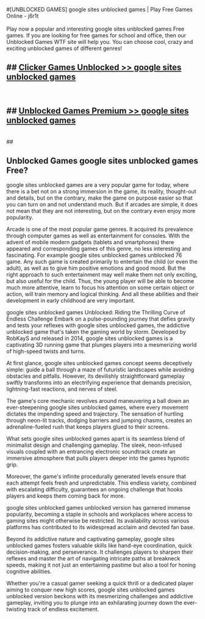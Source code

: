 #[UNBLOCKED GAMES] google sites unblocked games | Play Free Games Online - j6r1t <br>
<br>
Play now a popular and interesting google sites unblocked games Free games. If you are looking for free games for school and office, then our Unblocked Games WTF site will help you. You can choose cool, crazy and exciting unblocked games of different genres!


## ##  [Clicker Games Unblocked >> google sites unblocked games](http://freeplayer.one?title=google_sites_unblocked_games&ref=22)
  <br>

##  ## [Unblocked Games Premium >> google sites unblocked games](http://freeplayer.one?title=google_sites_unblocked_games&ref=22)
  <br>
  ##



## Unblocked Games google sites unblocked games Free?

google sites unblocked games are a very popular game for today, where there is a bet not on a strong immersion in the game, its reality, thought-out and details, but on the contrary, make the game on purpose easier so that you can turn on and not understand much. But if arcades are simple, it does not mean that they are not interesting, but on the contrary even enjoy more popularity.

Arcade is one of the most popular game genres. It acquired its prevalence through computer games as well as entertainment for consoles. With the advent of mobile modern gadgets (tablets and smartphones) there appeared and corresponding games of this genre, no less interesting and fascinating. For example google sites unblocked games unblocked 76 game. Any such game is created primarily to entertain the child (or even the adult), as well as to give him positive emotions and good mood. But the right approach to such entertainment may well make them not only exciting, but also useful for the child. Thus, the young player will be able to become much more attentive, learn to focus his attention on some certain object or action, will train memory and logical thinking. And all these abilities and their development in early childhood are very important.

google sites unblocked games Unblocked: Riding the Thrilling Curve of Endless Challenge
Embark on a pulse-pounding journey that defies gravity and tests your reflexes with google sites unblocked games, the addictive unblocked game that's taken the gaming world by storm. Developed by RobKayS and released in 2014, google sites unblocked games is a captivating 3D running game that plunges players into a mesmerizing world of high-speed twists and turns.

At first glance, google sites unblocked games concept seems deceptively simple: guide a ball through a maze of futuristic landscapes while avoiding obstacles and pitfalls. However, its devilishly straightforward gameplay swiftly transforms into an electrifying experience that demands precision, lightning-fast reactions, and nerves of steel.

The game's core mechanic revolves around maneuvering a ball down an ever-steepening google sites unblocked games, where every movement dictates the impending speed and trajectory. The sensation of hurtling through neon-lit tracks, dodging barriers and jumping chasms, creates an adrenaline-fueled rush that keeps players glued to their screens.

What sets google sites unblocked games apart is its seamless blend of minimalist design and challenging gameplay. The sleek, neon-infused visuals coupled with an entrancing electronic soundtrack create an immersive atmosphere that pulls players deeper into the games hypnotic grip.

Moreover, the game's infinite procedurally generated levels ensure that each attempt feels fresh and unpredictable. This endless variety, combined with escalating difficulty, guarantees an ongoing challenge that hooks players and keeps them coming back for more.

google sites unblocked games unblocked version has garnered immense popularity, becoming a staple in schools and workplaces where access to gaming sites might otherwise be restricted. Its availability across various platforms has contributed to its widespread acclaim and devoted fan base.

Beyond its addictive nature and captivating gameplay, google sites unblocked games fosters valuable skills like hand-eye coordination, quick decision-making, and perseverance. It challenges players to sharpen their reflexes and master the art of navigating intricate paths at breakneck speeds, making it not just an entertaining pastime but also a tool for honing cognitive abilities.

Whether you're a casual gamer seeking a quick thrill or a dedicated player aiming to conquer new high scores, google sites unblocked games unblocked version beckons with its mesmerizing challenges and addictive gameplay, inviting you to plunge into an exhilarating journey down the ever-twisting track of endless excitement.